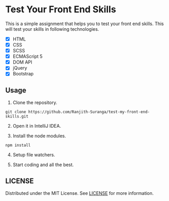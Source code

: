 # Test Your Front End Skills

This is a simple assignment that helps you to test your front end skills. This will test your skills in following technologies.

- [x] HTML
- [x] CSS
- [x] SCSS
- [x] ECMAScript 5
- [x] DOM API
- [x] jQuery
- [x] Bootstrap

## Usage

1. Clone the repository.

`git clone https://github.com/Ranjith-Suranga/test-my-front-end-skills.git`

2. Open it in IntelliJ IDEA.

3. Install the node modules.

`npm install`

4. Setup file watchers.

5. Start coding and all the best.


## LICENSE

Distributed under the MIT License. See [LICENSE](LICENSE) for more information.
 